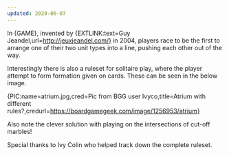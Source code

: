```yaml
---
updated: 2020-06-07
---
```


In {GAME}, invented by {EXTLINK:text=Guy Jeandel,url=http://jeuxjeandel.com/} in 2004, players race to be the first to arrange one of their two unit types into a line, pushing each other out of the way.

Interestingly there is also a ruleset for solitaire play, where the player attempt to form formation given on cards. These can be seen in the below image.

{PIC:name=atrium.jpg,cred=Pic from BGG user Ivyco,title=Atrium with different rules?,credurl=https://boardgamegeek.com/image/1256953/atrium}

Also note the clever solution with playing on the intersections of cut-off marbles!

Special thanks to Ivy Colin who helped track down the complete ruleset.

